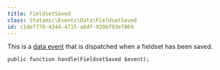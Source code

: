 ```yaml
---
title: FieldsetSaved
class: Statamic\Events\Data\FieldsetSaved
id: c1def770-4344-4715-a8df-929bf93e7869
---
```

This is a [data event](/addons/events/#data-events) that is dispatched when a fieldset has been saved.

```
public function handle(FieldsetSaved $event);
```
